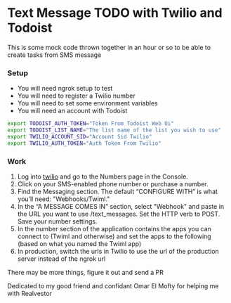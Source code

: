 # Text Message TODO with Twilio and Todoist

This is some mock code thrown together in an hour or so to be able to create tasks from SMS message

### Setup

* You will need ngrok setup to test
* You will need to register a Twilio number
* You will need to set some environment variables
* You will need an account with Todoist

```zsh
export TODOIST_AUTH_TOKEN="Token From Todoist Web Ui"
export TODOIST_LIST_NAME="The list name of the list you wish to use"
export TWILIO_ACCOUNT_SID="Account Sid Twilio"
export TWILIO_AUTH_TOKEN="Auth Token From Twilio"
```

### Work

1. Log into [twilio](twilio.com) and go to the Numbers page in the Console.
2. Click on your SMS-enabled phone number or purchase a number.
3. Find the Messaging section. The default “CONFIGURE WITH” is what you’ll need: "Webhooks/Twiml."
4. In the “A MESSAGE COMES IN” section, select "Webhook" and paste in the URL you want to use /text_messages. Set the HTTP verb to POST. Save your number settings.
5. In the number section of the application contains the apps you can connect to (Twiml and otherwise) and set the apps to the following (based on what you named the Twiml app)
6. In production, switch the urls in Twilio to use the url of the production server instead of the ngrok url

There may be more things, figure it out and send a PR

Dedicated to my good friend and confidant Omar El Mofty for helping me with Realvestor